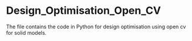 # Design_Optimisation_Open_CV
The file contains the code in Python for design optimisation using open cv for solid models.
